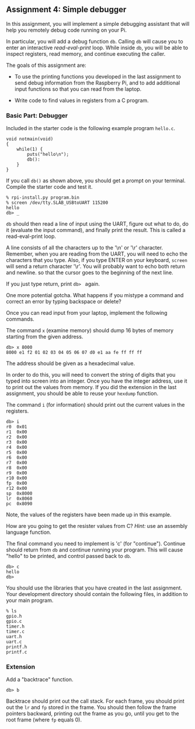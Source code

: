 ## Assignment 4: Simple debugger

In this assignment,
you will implement a simple debugging assistant
that will help you remotely debug code running on your Pi.

In particular, you will add a debug function `db`.
Calling `db` will cause you to enter an interactive
*read-eval-print* loop.
While inside `db`,
you will be able to inspect registers, read memory, 
and continue executing the caller.

The goals of this assignment are:

- To use the printing functions you developed in the last assignment 
to send debug information from the Raspberry Pi,
and to add additional input functions so that you can
read from the laptop.

- Write code to find values in registers from a C program.


### Basic Part: Debugger

Included in the starter code is the following example program `hello.c`.

    void notmain(void)
    {
        while(1) {
            puts("hello\n");
            db():
        }
    }


If you call `db()` as shown above,
you should get a prompt on your terminal.
Compile the starter code and test it.

    % rpi-install.py program.bin
    % screen /dev/tty.SLAB_USBtoUART 115200
    hello
    db> _

`db` should then read a line of input using the UART,
figure out what to do, do it (evaluate the input command),
and finally print the result.
This is called a read-eval-print loop.

A line consists of all the characters up to the '\n' or '\r' character.
Remember, when you are reading from the UART,
you will need to echo the characters that you type.
Also, if you type ENTER on your keyboard,
`screen` will send a return character '\r'.
You will probably want to echo both return and newline.
so that the cursor goes to the beginning of the next line.

If you just type return, print `db> ` again.

One more potential gotcha.
What happens if you mistype a command
and correct an error by typing backspace or delete?

Once you can read input from your laptop, implement the following commands.

The command `x` (examine memory) should dump 16 bytes of memory 
starting from the given address.

    db> x 8000
    8000 e1 f2 01 02 03 04 05 06 07 d0 e1 aa fe ff ff ff

The address should be given as a hexadecimal value.

In order to do this,
you will need to convert the string of digits that you
typed into screen into an integer.
Once you have the integer address, 
use it to print out the values from memory.
If you did the 
extension in the last assignment,
you should be able to reuse your `hexdump` function.

The command `i` (for information) should print out the 
current values in the registers.

    db> i
    r0  0x01
    r1  0x00
    r2  0x00
    r3  0x00
    r4  0x00
    r5  0x00
    r6  0x00
    r7  0x00
    r8  0x00
    r9  0x00
    r10 0x00
    fp  0x00
    r12 0x00
    sp  0x8000
    lr  0x8060
    pc  0x8090

Note, the values of the registers have been made up in this example.

How are you going to get the resister values from C?
*Hint:* use an assembly language function.

The final command you need to implement is 'c' (for "continue").
Continue should return from `db` and continue running your program.
This will cause "hello" to be printed,
and control passed back to `db`.

    db> c
    hello
    db>

You should use the libraries that you have created in the last assignment.
Your development directory should contain the following files,
in addition to your main program.

    % ls
    gpio.h
    gpio.c
    timer.h
    timer.c
    uart.h
    uart.c
    printf.h
    printf.c

### Extension

Add a "backtrace" function.

    db> b

Backtrace should print out the call stack.
For each frame,
you should print out the `lr` and `fp` stored in the frame.
You should then follow the frame pointers backward,
printing out the frame as you go,
until you get to the root frame (where `fp` equals 0).



